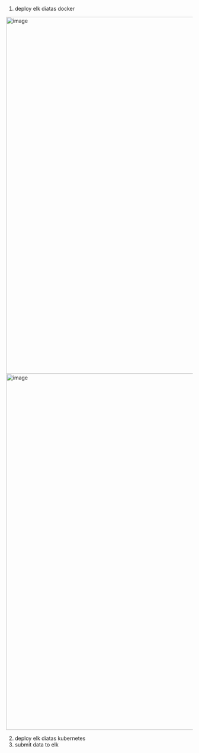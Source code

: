1. deploy elk diatas docker
<img width="960" alt="image" src="https://github.com/nova34tkj4/Steradian/assets/26535997/0d4144b5-9e12-4a9d-9869-75ea9a4884b2">
<img width="958" alt="image" src="https://github.com/nova34tkj4/Steradian/assets/26535997/0c720f7a-214e-4bd7-809c-6ca7430cf246">

2. deploy elk diatas kubernetes
3. submit data to elk
